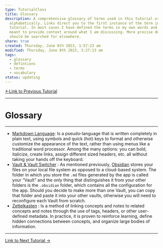 ```yaml
---  
type: TutorialClass  
title: Glossary  
description: A comprehensive glossary of terms used in this tutorial organized  
  alphabetically. Links direct you to the first instance of the term in the  
  tutorial. In most cases I have defined the terms in my own words and often are  
  meant to provide context around what I am discussing. More precise definitions  
  should be searched for elsewhere.  
share: true  
created: Thursday, June 8th 2023, 1:57:23 am  
modified: Thursday, June 8th 2023, 3:27:13 am  
tags:  
  - glossary  
  - defintions  
  - terms  
  - vocabulary  
status: updating  
---  
```

  
  
[←Link to Previous Tutorial](.md#)  
  
---  
  
# Glossary  
  
---  
- [Markdown Language](./0_Getting_Started/0.1_My_Development_Environment_Pt_1.md#obsidian): Is a pseudo-language that is written completely in plain text, using symbols and quick (hot) keys to format and otherwise customize the appearance of the text, rather than using menus like a traditional word processor. Among the many options: you can bold, italicize, create links, assign different sized headers, etc. all without taking your hands off the keyboard.  
- [Vault & Vault Switcher](./0_Getting_Started/0.1_My_Development_Environment_Pt_1.md#installing-obsidian) : As mentioned previously, [Obsidian](https://obsidian.md/) stores your files on your local file system as opposed to a cloud-based system. The folder in which you store the `.md` files generated by the app is called your “Vault” and the only thing that distinguishes it from your other folders is the `.obsidian` folder, which contains all the configuration for the app. Should you decide to make more than one Vault, you can copy that folder and paste it into your other vaults, otherwise you will need to reconfigure each Vault from scratch.  
- [Zettelkasten](./0_Getting_Started/0.1_My_Development_Environment_Pt_1.md#obsidian) : Is a method of linking concepts and notes to related concepts and notes through the use of tags, headers, or other user-defined metadata. In practice, it is proven to reinforce learning, define hidden connections between concepts, and organize large bodies of information.  
  
---  
  
[Link to Next Tutorial →](.md#)  
